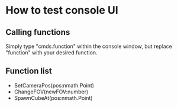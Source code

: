 # How to test console UI

## Calling functions
Simply type "cmds.function" within the console window, but replace "function" with your desired function.

## Function list
- SetCameraPos(pos:nmath.Point)
- ChangeFOV(newFOV:number)
- SpawnCubeAt(pos:nmath.Point)
